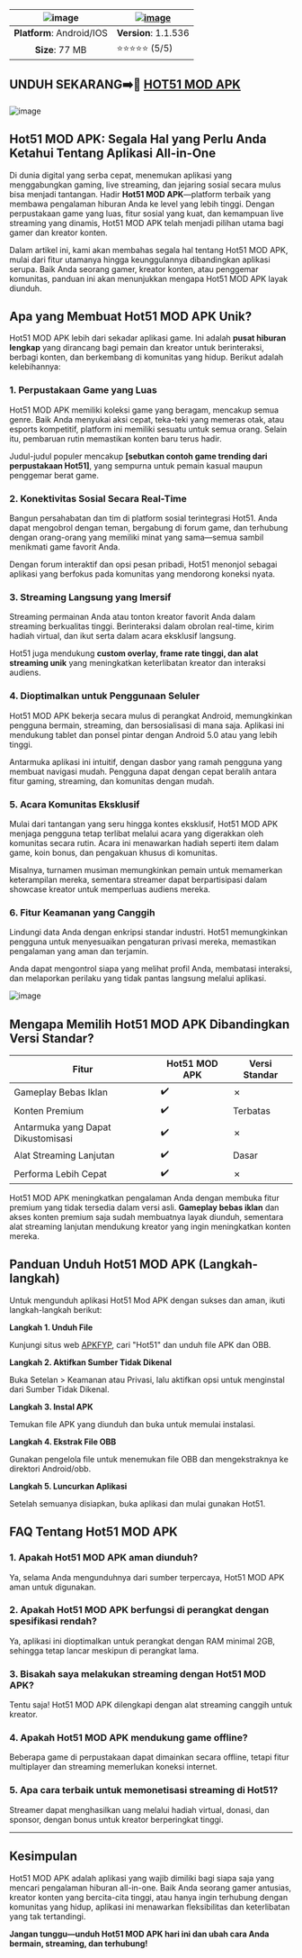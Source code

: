 |![image](https://github.com/user-attachments/assets/7c2e128f-eaf1-4385-9483-dc38d57fe057) | [![image](https://github.com/user-attachments/assets/2add5690-3960-42b6-9668-4a0cbb620b13)](https://bom.so/StNaqJ) |
|:-------------------------------------------------:|-----------------------|
| **Platform**: Android/IOS                       | **Version**: 1.1.536      |
| **Size**: 77 MB                                  | ⭐⭐⭐⭐⭐ (5/5) |

## UNDUH SEKARANG➡️📱 [HOT51 MOD APK](https://bom.so/StNaqJ)

![image](https://github.com/user-attachments/assets/7d4bec0e-d7e4-4ac7-8bbe-dc568b01b250)

## **Hot51 MOD APK: Segala Hal yang Perlu Anda Ketahui Tentang Aplikasi All-in-One**  

Di dunia digital yang serba cepat, menemukan aplikasi yang menggabungkan gaming, live streaming, dan jejaring sosial secara mulus bisa menjadi tantangan. Hadir **Hot51 MOD APK**—platform terbaik yang membawa pengalaman hiburan Anda ke level yang lebih tinggi. Dengan perpustakaan game yang luas, fitur sosial yang kuat, dan kemampuan live streaming yang dinamis, Hot51 MOD APK telah menjadi pilihan utama bagi gamer dan kreator konten.  

Dalam artikel ini, kami akan membahas segala hal tentang Hot51 MOD APK, mulai dari fitur utamanya hingga keunggulannya dibandingkan aplikasi serupa. Baik Anda seorang gamer, kreator konten, atau penggemar komunitas, panduan ini akan menunjukkan mengapa Hot51 MOD APK layak diunduh.  

## **Apa yang Membuat Hot51 MOD APK Unik?**  

Hot51 MOD APK lebih dari sekadar aplikasi game. Ini adalah **pusat hiburan lengkap** yang dirancang bagi pemain dan kreator untuk berinteraksi, berbagi konten, dan berkembang di komunitas yang hidup. Berikut adalah kelebihannya:  

### **1. Perpustakaan Game yang Luas**  
Hot51 MOD APK memiliki koleksi game yang beragam, mencakup semua genre. Baik Anda menyukai aksi cepat, teka-teki yang memeras otak, atau esports kompetitif, platform ini memiliki sesuatu untuk semua orang. Selain itu, pembaruan rutin memastikan konten baru terus hadir.  

Judul-judul populer mencakup **[sebutkan contoh game trending dari perpustakaan Hot51]**, yang sempurna untuk pemain kasual maupun penggemar berat game.  

### **2. Konektivitas Sosial Secara Real-Time**  
Bangun persahabatan dan tim di platform sosial terintegrasi Hot51. Anda dapat mengobrol dengan teman, bergabung di forum game, dan terhubung dengan orang-orang yang memiliki minat yang sama—semua sambil menikmati game favorit Anda.  

Dengan forum interaktif dan opsi pesan pribadi, Hot51 menonjol sebagai aplikasi yang berfokus pada komunitas yang mendorong koneksi nyata.  

### **3. Streaming Langsung yang Imersif**  
Streaming permainan Anda atau tonton kreator favorit Anda dalam streaming berkualitas tinggi. Berinteraksi dalam obrolan real-time, kirim hadiah virtual, dan ikut serta dalam acara eksklusif langsung.  

Hot51 juga mendukung **custom overlay, frame rate tinggi, dan alat streaming unik** yang meningkatkan keterlibatan kreator dan interaksi audiens.  

### **4. Dioptimalkan untuk Penggunaan Seluler**  
Hot51 MOD APK bekerja secara mulus di perangkat Android, memungkinkan pengguna bermain, streaming, dan bersosialisasi di mana saja. Aplikasi ini mendukung tablet dan ponsel pintar dengan Android 5.0 atau yang lebih tinggi.  

Antarmuka aplikasi ini intuitif, dengan dasbor yang ramah pengguna yang membuat navigasi mudah. Pengguna dapat dengan cepat beralih antara fitur gaming, streaming, dan komunitas dengan mudah.  

### **5. Acara Komunitas Eksklusif**  
Mulai dari tantangan yang seru hingga kontes eksklusif, Hot51 MOD APK menjaga pengguna tetap terlibat melalui acara yang digerakkan oleh komunitas secara rutin. Acara ini menawarkan hadiah seperti item dalam game, koin bonus, dan pengakuan khusus di komunitas.  

Misalnya, turnamen musiman memungkinkan pemain untuk memamerkan keterampilan mereka, sementara streamer dapat berpartisipasi dalam showcase kreator untuk memperluas audiens mereka.  

### **6. Fitur Keamanan yang Canggih**  
Lindungi data Anda dengan enkripsi standar industri. Hot51 memungkinkan pengguna untuk menyesuaikan pengaturan privasi mereka, memastikan pengalaman yang aman dan terjamin.  

Anda dapat mengontrol siapa yang melihat profil Anda, membatasi interaksi, dan melaporkan perilaku yang tidak pantas langsung melalui aplikasi.  

![image](https://github.com/user-attachments/assets/fb8ccb82-1f21-4bc9-8199-edf655c70ecb)

## **Mengapa Memilih Hot51 MOD APK Dibandingkan Versi Standar?**  

| **Fitur**                     | **Hot51 MOD APK** | **Versi Standar** |  
|--------------------------------|-------------------|-------------------|  
| Gameplay Bebas Iklan          | ✔️                | ✗                 |  
| Konten Premium                | ✔️                | Terbatas          |  
| Antarmuka yang Dapat Dikustomisasi | ✔️           | ✗                 |  
| Alat Streaming Lanjutan       | ✔️                | Dasar             |  
| Performa Lebih Cepat          | ✔️                | ✗                 |  

Hot51 MOD APK meningkatkan pengalaman Anda dengan membuka fitur premium yang tidak tersedia dalam versi asli. **Gameplay bebas iklan** dan akses konten premium saja sudah membuatnya layak diunduh, sementara alat streaming lanjutan mendukung kreator yang ingin meningkatkan konten mereka.  

## **Panduan Unduh Hot51 MOD APK (Langkah-langkah)**  

Untuk mengunduh aplikasi Hot51 Mod APK dengan sukses dan aman, ikuti langkah-langkah berikut:

**Langkah 1. Unduh File**

Kunjungi situs web [APKFYP](https://bom.so/p2AaIU), cari "Hot51" dan unduh file APK dan OBB.

**Langkah 2. Aktifkan Sumber Tidak Dikenal**

Buka Setelan > Keamanan atau Privasi, lalu aktifkan opsi untuk menginstal dari Sumber Tidak Dikenal.

**Langkah 3. Instal APK**

Temukan file APK yang diunduh dan buka untuk memulai instalasi.

**Langkah 4. Ekstrak File OBB**

Gunakan pengelola file untuk menemukan file OBB dan mengekstraknya ke direktori Android/obb.

**Langkah 5. Luncurkan Aplikasi**

Setelah semuanya disiapkan, buka aplikasi dan mulai gunakan Hot51.

## **FAQ Tentang Hot51 MOD APK**  

### **1. Apakah Hot51 MOD APK aman diunduh?**  
Ya, selama Anda mengunduhnya dari sumber terpercaya, Hot51 MOD APK aman untuk digunakan.  

### **2. Apakah Hot51 MOD APK berfungsi di perangkat dengan spesifikasi rendah?**  
Ya, aplikasi ini dioptimalkan untuk perangkat dengan RAM minimal 2GB, sehingga tetap lancar meskipun di perangkat lama.  

### **3. Bisakah saya melakukan streaming dengan Hot51 MOD APK?**  
Tentu saja! Hot51 MOD APK dilengkapi dengan alat streaming canggih untuk kreator.  

### **4. Apakah Hot51 MOD APK mendukung game offline?**  
Beberapa game di perpustakaan dapat dimainkan secara offline, tetapi fitur multiplayer dan streaming memerlukan koneksi internet.  

### **5. Apa cara terbaik untuk memonetisasi streaming di Hot51?**  
Streamer dapat menghasilkan uang melalui hadiah virtual, donasi, dan sponsor, dengan bonus untuk kreator berperingkat tinggi.  

---

## **Kesimpulan**  

Hot51 MOD APK adalah aplikasi yang wajib dimiliki bagi siapa saja yang mencari pengalaman hiburan all-in-one. Baik Anda seorang gamer antusias, kreator konten yang bercita-cita tinggi, atau hanya ingin terhubung dengan komunitas yang hidup, aplikasi ini menawarkan fleksibilitas dan keterlibatan yang tak tertandingi.  

**Jangan tunggu—unduh Hot51 MOD APK hari ini dan ubah cara Anda bermain, streaming, dan terhubung!**  
